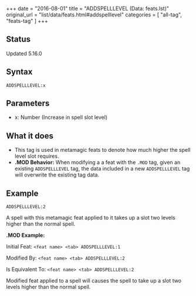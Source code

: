 +++
date = "2016-08-01"
title = "ADDSPELLLEVEL (Data: feats.lst)"
original_url = "list/data/feats.html#addspelllevel"
categories = [ "all-tag", "feats-tag" ]
+++

## Status

Updated 5.16.0

## Syntax

`ADDSPELLLEVEL:x`

## Parameters

-   x: Number (Increase in spell slot level)



What it does
------------

-   This tag is used in metamagic feats to denote how much higher the
    spell level slot requires.
-   **.MOD Behavior:** When modifying a a feat with the `.MOD` tag,
    given an existing `ADDSPELLLEVEL` tag, the data included in a new
    `ADDSPELLLEVEL` tag will overwrite the existing tag data.

Example
-------

`ADDSPELLLEVEL:2`

A spell with this metamagic feat applied to it takes up a slot two
levels higher than the normal spell.

**.MOD Example:**

Initial Feat: `<feat name> <tab> ADDSPELLLEVEL:1`

Modified By: `<feat name> <tab> ADDSPELLLEVEL:2`

Is Equivalent To: `<feat name> <tab> ADDSPELLLEVEL:2`

Modified feat applied to a spell will causes the spell to take up a slot
two levels higher than the normal spell.

